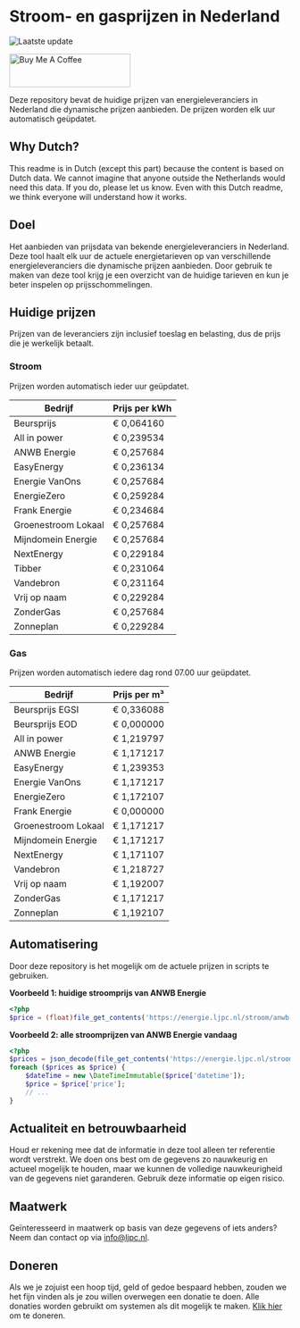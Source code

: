 # Stroom- en gasprijzen in Nederland

![Laatste update](https://img.shields.io/badge/laatste%20update-2024--06--19%2017%3A00%20CET-brightgreen)

<a href="https://www.buymeacoffee.com/Lars-" target="_blank"><img src="https://cdn.buymeacoffee.com/buttons/v2/default-orange.png" alt="Buy Me A Coffee" height="60" style="height: 60px !important;width: 217px !important;" ></a>

Deze repository bevat de huidige prijzen van energieleveranciers in Nederland die dynamische prijzen aanbieden. De prijzen worden elk uur automatisch geüpdatet.

## Why Dutch?

This readme is in Dutch (except this part) because the content is based on Dutch data. We cannot imagine that anyone outside the Netherlands would need this data. If you do, please let us know. Even with this Dutch readme, we think
everyone will understand how it works.

## Doel

Het aanbieden van prijsdata van bekende energieleveranciers in Nederland. Deze tool haalt elk uur de actuele energietarieven op van verschillende energieleveranciers die dynamische prijzen aanbieden. Door gebruik te maken van deze tool
krijg je een overzicht van de huidige tarieven en kun je beter inspelen op prijsschommelingen.

## Huidige prijzen

Prijzen van de leveranciers zijn inclusief toeslag en belasting, dus de prijs die je werkelijk betaalt.

### Stroom

Prijzen worden automatisch ieder uur geüpdatet.

 Bedrijf | Prijs per kWh 
---------|---------------
Beursprijs | € 0,064160
All in power | € 0,239534
ANWB Energie | € 0,257684
EasyEnergy | € 0,236134
Energie VanOns | € 0,257684
EnergieZero | € 0,259284
Frank Energie | € 0,234684
Groenestroom Lokaal | € 0,257684
Mijndomein Energie | € 0,257684
NextEnergy | € 0,229184
Tibber | € 0,231064
Vandebron | € 0,231164
Vrij op naam | € 0,229284
ZonderGas | € 0,257684
Zonneplan | € 0,229284


### Gas

Prijzen worden automatisch iedere dag rond 07.00 uur geüpdatet.

 Bedrijf | Prijs per m³ 
---------|--------------
Beursprijs EGSI | € 0,336088
Beursprijs EOD | € 0,000000
All in power | € 1,219797
ANWB Energie | € 1,171217
EasyEnergy | € 1,239353
Energie VanOns | € 1,171217
EnergieZero | € 1,172107
Frank Energie | € 0,000000
Groenestroom Lokaal | € 1,171217
Mijndomein Energie | € 1,171217
NextEnergy | € 1,171107
Vandebron | € 1,218727
Vrij op naam | € 1,192007
ZonderGas | € 1,171217
Zonneplan | € 1,192107


## Automatisering

Door deze repository is het mogelijk om de actuele prijzen in scripts te gebruiken.

**Voorbeeld 1: huidige stroomprijs van ANWB Energie**

```php
<?php
$price = (float)file_get_contents('https://energie.ljpc.nl/stroom/anwb-energie-nu.txt');

```

**Voorbeeld 2: alle stroomprijzen van ANWB Energie vandaag**

```php
<?php
$prices = json_decode(file_get_contents('https://energie.ljpc.nl/stroom/all-in-power-vandaag.json'),true);
foreach ($prices as $price) {
    $dateTime = new \DateTimeImmutable($price['datetime']);
    $price = $price['price'];
    // ...
}
```

## Actualiteit en betrouwbaarheid

Houd er rekening mee dat de informatie in deze tool alleen ter referentie wordt verstrekt. We doen ons best om de gegevens zo nauwkeurig en actueel mogelijk te houden, maar we kunnen de volledige nauwkeurigheid van de gegevens niet
garanderen. Gebruik deze informatie op eigen risico.

## Maatwerk

Geïnteresseerd in maatwerk op basis van deze gegevens of iets anders? Neem dan contact op
via [info@ljpc.nl](mailto:info@ljpc.nl?subject=Energie%20prijzen).

## Doneren

Als we je zojuist een hoop tijd, geld of gedoe bespaard hebben, zouden we het fijn vinden als je zou willen overwegen een
donatie te doen. Alle donaties worden gebruikt om systemen als dit mogelijk te
maken. [Klik hier](https://www.buymeacoffee.com/Lars-) om te doneren.
